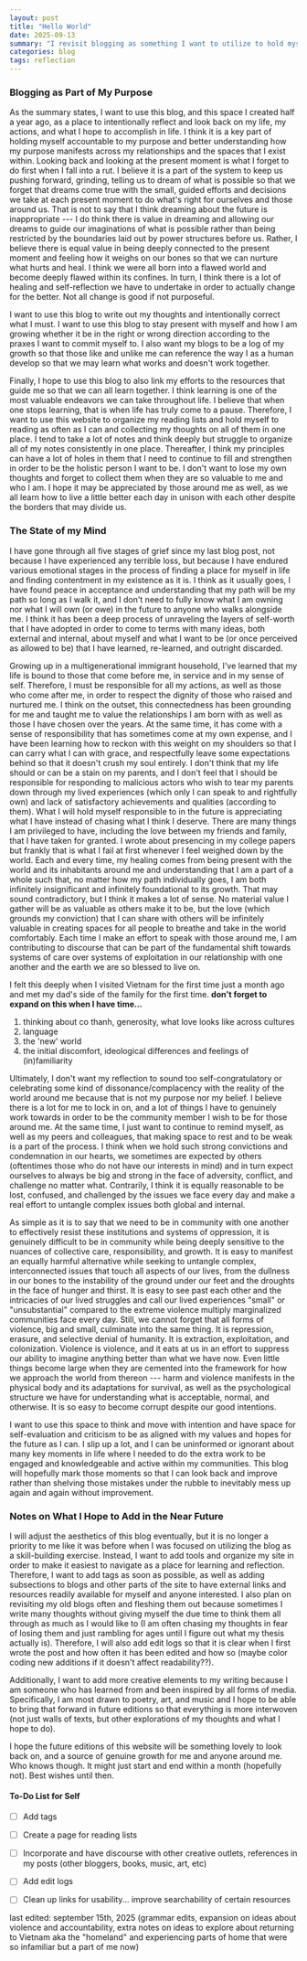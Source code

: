 ```yaml
---
layout: post
title: "Hello World"
date: 2025-09-13
summary: "I revisit blogging as something I want to utilize to hold myself accountable to regular self-reflection and checking my own progress towards becoming the person I want to be, both in society and in community with those I love. I discuss my goals with the blog and this website at large, how I want to approach improving the aesthetics and usability for readers, and make it a space I am proud of even though I have no audience I intend to share my thoughts with."
categories: blog
tags: reflection
---
```


### Blogging as Part of My Purpose

As the summary states, I want to use this blog, and this space I created half a year ago, as a place to intentionally reflect and look back on my life, my actions, and what I hope to accomplish in life. I think it is a key part of holding myself accountable to my purpose and better understanding how my purpose manifests across my relationships and the spaces that I exist within. Looking back and looking at the present moment is what I forget to do first when I fall into a rut. I believe it is a part of the system to keep us pushing forward, grinding, telling us to dream of what is possible so that we forget that dreams come true with the small, guided efforts and decisions we take at each present moment to do what's right for ourselves and those around us. That is not to say that I think dreaming about the future is inappropriate --- I do think there is value in dreaming and allowing our dreams to guide our imaginations of what is possible rather than being restricted by the boundaries laid out by power structures before us. Rather, I believe there is equal value in being deeply connected to the present moment and feeling how it weighs on our bones so that we can nurture what hurts and heal. I think we were all born into a flawed world and become deeply flawed within its confines. In turn, I think there is a lot of healing and self-reflection we have to undertake in order to actually change for the better. Not all change is good if not purposeful. 

I want to use this blog to write out my thoughts and intentionally correct what I must. I want to use this blog to stay present with myself and how I am growing whether it be in the right or wrong direction according to the praxes I want to commit myself to. I also want my blogs to be a log of my growth so that those like and unlike me can reference the way I as a human develop so that we may learn what works and doesn't work together. 

Finally, I hope to use this blog to also link my efforts to the resources that guide me so that we can all learn together. I think learning is one of the most valuable endeavors we can take throughout life. I believe that when one stops learning, that is when life has truly come to a pause. Therefore, I want to use this website to organize my reading lists and hold myself to reading as often as I can and collecting my thoughts on all of them in one place. I tend to take a lot of notes and think deeply but struggle to organize all of my notes consistently in one place. Thereafter, I think my principles can have a lot of holes in them that I need to continue to fill and strengthen in order to be the holistic person I want to be. I don't want to lose my own thoughts and forget to collect them when they are so valuable to me and who I am. I hope it may be appreciated by those around me as well, as we all learn how to live a little better each day in unison with each other despite the borders that may divide us.

### The State of my Mind 

I have gone through all five stages of grief since my last blog post, not because I have experienced any terrible loss, but because I have endured various emotional stages in the process of finding a place for myself in life and finding contentment in my existence as it is. I think as it usually goes, I have found peace in acceptance and understanding that my path will be my path so long as I walk it, and I don't need to fully know what I am owning nor what I will own (or owe) in the future to anyone who walks alongside me. I think it has been a deep process of unraveling the layers of self-worth that I have adopted in order to come to terms with many ideas, both external and internal, about myself and what I want to be (or once perceived as allowed to be) that I have learned, re-learned, and outright discarded. 

Growing up in a multigenerational immigrant household, I've learned that my life is bound to those that come before me, in service and in my sense of self. Therefore, I must be responsible for all my actions, as well as those who come after me, in order to respect the dignity of those who raised and nurtured me. I think on the outset, this connectedness has been grounding for me and taught me to value the relationships I am born with as well as those I have chosen over the years. At the same time, it has come with a sense of responsibility that has sometimes come at my own expense, and I have been learning how to reckon with this weight on my shoulders so that I can carry what I can with grace, and respectfully leave some expectations behind so that it doesn't crush my soul entirely. I don't think that my life should or can be a stain on my parents, and I don't feel that I should be responsible for responding to malicious actors who wish to tear my parents down through my lived experiences (which only I can speak to and rightfully own) and lack of satisfactory achievements and qualities (according to them). What I will hold myself responsible to in the future is appreciating what I have instead of chasing what I think I deserve. There are many things I am privileged to have, including the love between my friends and family, that I have taken for granted. I wrote about presencing in my college papers but frankly that is what I fail at first whenever I feel weighed down by the world. Each and every time, my healing comes from being present with the world and its inhabitants around me and understanding that I am a part of a whole such that, no matter how my path individually goes, I am both infinitely insignificant and infinitely foundational to its growth. That may sound contradictory, but I think it makes a lot of sense. No material value I gather will be as valuable as others make it to be, but the love (which grounds my conviction) that I can share with others will be infinitely valuable in creating spaces for all people to breathe and take in the world comfortably. Each time I make an effort to speak with those around me, I am contributing to discourse that can be part of the fundamental shift towards systems of care over systems of exploitation in our relationship with one another and the earth we are so blessed to live on. 

I felt this deeply when I visited Vietnam for the first time just a month ago and met my dad's side of the family for the first time. **don't forget to expand on this when I have time...**
1. thinking about co thanh, generosity, what love looks like across cultures
2. language
3. the 'new' world
4. the initial discomfort, ideological differences and feelings of (in)familiarity

Ultimately, I don't want my reflection to sound too self-congratulatory or celebrating some kind of dissonance/complacency with the reality of the world around me because that is not my purpose nor my belief. I believe there is a lot for me to lock in on, and a lot of things I have to genuinely work towards in order to be the community member I wish to be for those around me. At the same time, I just want to continue to remind myself, as well as my peers and colleagues, that making space to rest and to be weak is a part of the process. I think when we hold such strong convictions and condemnation in our hearts, we sometimes are expected by others (oftentimes those who do not have our interests in mind) and in turn expect ourselves to always be big and strong in the face of adversity, conflict, and challenge no matter what. Contrarily, I think it is equally reasonable to be lost, confused, and challenged by the issues we face every day and make a real effort to untangle complex issues both global and internal. 

As simple as it is to say that we need to be in community with one another to effectively resist these institutions and systems of oppression, it is genuinely difficult to be in community while being deeply sensitive to the nuances of collective care, responsibility, and growth. It is easy to manifest an equally harmful alternative while seeking to untangle complex, interconnected issues that touch all aspects of our lives, from the dullness in our bones to the instability of the ground under our feet and the droughts in the face of hunger and thirst. It is easy to see past each other and the intricacies of our lived struggles and call our lived experiences "small" or "unsubstantial" compared to the extreme violence multiply marginalized communities face every day. Still, we cannot forget that all forms of violence, big and small, culminate into the same thing. It is repression, erasure, and selective denial of humanity. It is extraction, exploitation, and colonization. Violence is violence, and it eats at us in an effort to suppress our ability to imagine anything better than what we have now. Even little things become large when they are cemented into the framework for how we approach the world from thereon --- harm and violence manifests in the physical body and its adaptations for survival, as well as the psychological structure we have for understanding what is acceptable, normal, and otherwise. It is so easy to become corrupt despite our good intentions.

I want to use this space to think and move with intention and have space for self-evaluation and criticism to be as aligned with my values and hopes for the future as I can. I slip up a lot, and I can be uninformed or ignorant about many key moments in life where I needed to do the extra work to be engaged and knowledgeable and active within my communities. This blog will hopefully mark those moments so that I can look back and improve rather than shelving those mistakes under the rubble to inevitably mess up again and again without improvement. 

### Notes on What I Hope to Add in the Near Future

I will adjust the aesthetics of this blog eventually, but it is no longer a priority to me like it was before when I was focused on utilizing the blog as a skill-building exercise. Instead, I want to add tools and organize my site in order to make it easiest to navigate as a place for learning and reflection. Therefore, I want to add tags as soon as possible, as well as adding subsections to blogs and other parts of the site to have external links and resources readily available for myself and anyone interested. I also plan on revisiting my old blogs often and fleshing them out because sometimes I write many thoughts without giving myself the due time to think them all through as much as I would like to (I am often chasing my thoughts in fear of losing them and just rambling for ages until I figure out what my thesis actually is). Therefore, I will also add edit logs so that it is clear when I first wrote the post and how often it has been edited and how so (maybe color coding new additions if it doesn't affect readability??). 

Additionally, I want to add more creative elements to my writing because I am someone who has learned from and been inspired by all forms of media. Specifically, I am most drawn to poetry, art, and music and I hope to be able to bring that forward in future editions so that everything is more interwoven (not just walls of texts, but other explorations of my thoughts and what I hope to do). 

I hope the future editions of this website will be something lovely to look back on, and a source of genuine growth for me and anyone around me. Who knows though. It might just start and end within a month (hopefully not). Best wishes until then.

#### To-Do List for Self

- [ ] Add tags
- [ ] Create a page for reading lists
- [ ] Incorporate and have discourse with other creative outlets, references in my posts (other bloggers, books, music, art, etc) 
- [ ] Add edit logs
- [ ] Clean up links for usability... improve searchability of certain resources


last edited: september 15th, 2025 (grammar edits, expansion on ideas about violence and accountability, extra notes on ideas to explore about returning to Vietnam aka the "homeland" and experiencing parts of home that were so infamiliar but a part of me now)